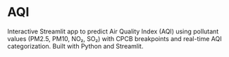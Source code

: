 # AQI
Interactive Streamlit app to predict Air Quality Index (AQI) using pollutant values (PM2.5, PM10, NO₂, SO₂) with CPCB breakpoints and real-time AQI categorization. Built with Python and Streamlit.
